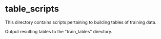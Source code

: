 # table_scripts

This directory contains scripts pertaining to building tables of training data.

Output resulting tables to the "train_tables" directory.
